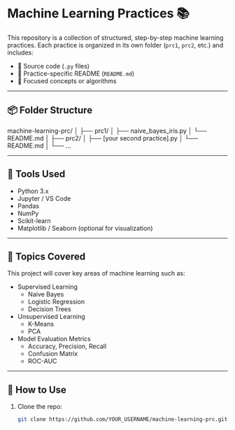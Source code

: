 # Machine Learning Practices 📚

This repository is a collection of structured, step-by-step machine learning practices. Each practice is organized in its own folder (`prc1`, `prc2`, etc.) and includes:

- 📁 Source code (`.py` files)
- 📄 Practice-specific README (`README.md`)
- 📌 Focused concepts or algorithms

---

## 📦 Folder Structure

machine-learning-prc/
│
├── prc1/
│ ├── naive_bayes_iris.py
│ └── README.md
│
├── prc2/
│ ├── [your second practice].py
│ └── README.md
│
└── ...


---

## 🔧 Tools Used

- Python 3.x
- Jupyter / VS Code
- Pandas
- NumPy
- Scikit-learn
- Matplotlib / Seaborn (optional for visualization)

---

## 🧠 Topics Covered

This project will cover key areas of machine learning such as:

- Supervised Learning
  - Naive Bayes
  - Logistic Regression
  - Decision Trees
- Unsupervised Learning
  - K-Means
  - PCA
- Model Evaluation Metrics
  - Accuracy, Precision, Recall
  - Confusion Matrix
  - ROC-AUC

---

## 🚀 How to Use

1. Clone the repo:
   ```bash
   git clone https://github.com/YOUR_USERNAME/machine-learning-prc.git
